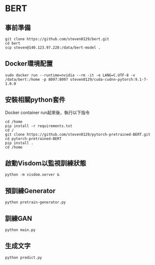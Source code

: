 # BERT

## 事前準備

```
git clone https://github.com/steven0129/bert.git
cd bert
scp steven@140.123.97.228:/data/bert-model .
```

## Docker環境配置

```
sudo docker run --runtime=nvidia --rm -it -e LANG=C.UTF-8 -v /data/bert:/home -p 8097:8097 steven0129/cuda-cudnn-pytorch:9.1-7-1.0.0
```

## 安裝相關python套件

Docker container run起來後，執行以下指令

```
cd /home
pip install -r requirements.txt
cd /
git clone https://github.com/steven0129/pytorch-pretrained-BERT.git
cd pytorch-pretrained-BERT
pip install .
cd /home
```

## 啟動Visdom以監視訓練狀態

```
python -m visdom.server &
```

## 預訓練Generator

```
python pretrain-generator.py
```

## 訓練GAN

```
python main.py
```

## 生成文字

```
python predict.py
```
